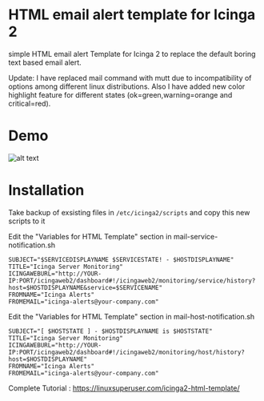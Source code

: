 # HTML email alert template for Icinga 2
simple HTML email alert Template for Icinga 2 to replace the default boring text based email alert.  

Update: I have replaced mail command with mutt due to incompatibility of options among different linux distributions. 
Also I have added new color highlight feature for different states (ok=green,warning=orange and critical=red).
# Demo 

![alt text](https://linuxsuperuser.com/wp-content/uploads/2017/07/icinga-2-html-email-template.png "HTML email alert Template for Icinga 2")
# Installation 

Take backup of exsisting files in `/etc/icinga2/scripts` and copy this new scripts to it 

Edit the "Variables for HTML Template" section in mail-service-notification.sh
```
SUBJECT="$SERVICEDISPLAYNAME $SERVICESTATE! - $HOSTDISPLAYNAME"
TITLE="Icinga Server Monitoring"
ICINGAWEBURL="http://YOUR-IP:PORT/icingaweb2/dashboard#!/icingaweb2/monitoring/service/history?host=$HOSTDISPLAYNAME&service=$SERVICENAME"
FROMNAME="Icinga Alerts"
FROMEMAIL="icinga-alerts@your-company.com" 
```	
Edit the "Variables for HTML Template" section in mail-host-notification.sh
```
SUBJECT="[ $HOSTSTATE ] - $HOSTDISPLAYNAME is $HOSTSTATE"
TITLE="Icinga Server Monitoring"
ICINGAWEBURL="http://YOUR-IP:PORT/icingaweb2/dashboard#!/icingaweb2/monitoring/host/history?host=$HOSTDISPLAYNAME"
FROMNAME="Icinga Alerts"
FROMEMAIL="icinga-alerts@your-company.com" 
```
Complete Tutorial : https://linuxsuperuser.com/icinga2-html-template/
